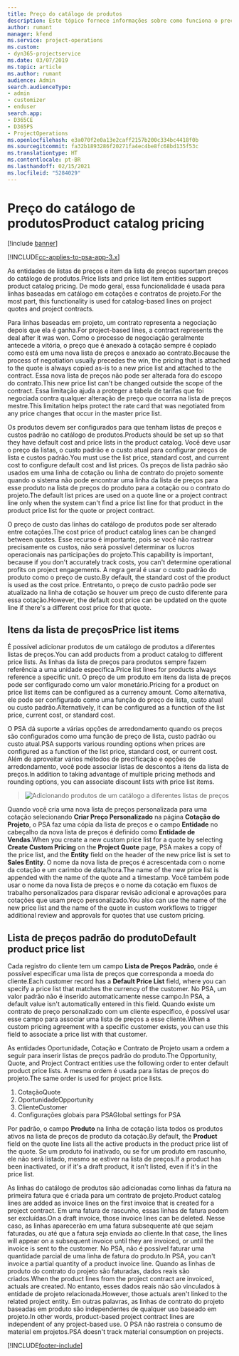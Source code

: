 ```yaml
---
title: Preço do catálogo de produtos
description: Este tópico fornece informações sobre como funciona o preço do catálogo de produtos no Dynamics 365 Project Service Automation (PSA).
author: rumant
manager: kfend
ms.service: project-operations
ms.custom:
- dyn365-projectservice
ms.date: 03/07/2019
ms.topic: article
ms.author: rumant
audience: Admin
search.audienceType:
- admin
- customizer
- enduser
search.app:
- D365CE
- D365PS
- ProjectOperations
ms.openlocfilehash: e3a070f2e0a13e2caff2157b200c334bc4418f0b
ms.sourcegitcommit: fa32b1893286f20271fa4ec4be8fc68bd135f53c
ms.translationtype: HT
ms.contentlocale: pt-BR
ms.lasthandoff: 02/15/2021
ms.locfileid: "5284029"
---
```

# <a name="product-catalog-pricing"></a><span data-ttu-id="3b0c8-103">Preço do catálogo de produtos</span><span class="sxs-lookup"><span data-stu-id="3b0c8-103">Product catalog pricing</span></span> 

[!include [banner](../includes/psa-now-project-operations.md)]

[!INCLUDE[cc-applies-to-psa-app-3.x](../includes/cc-applies-to-psa-app-3x.md)]


<span data-ttu-id="3b0c8-104">As entidades de listas de preços e item da lista de preços suportam preços do catálogo de produtos.</span><span class="sxs-lookup"><span data-stu-id="3b0c8-104">Price lists and price list item entities support product catalog pricing.</span></span> <span data-ttu-id="3b0c8-105">De modo geral, essa funcionalidade é usada para linhas baseadas em catálogo em cotações e contratos de projeto.</span><span class="sxs-lookup"><span data-stu-id="3b0c8-105">For the most part, this functionality is used for catalog-based lines on project quotes and project contracts.</span></span>

<span data-ttu-id="3b0c8-106">Para linhas baseadas em projeto, um contrato representa a negociação depois que ela é ganha.</span><span class="sxs-lookup"><span data-stu-id="3b0c8-106">For project-based lines, a contract represents the deal after it was won.</span></span> <span data-ttu-id="3b0c8-107">Como o processo de negociação geralmente antecede a vitória, o preço que é anexado à cotação sempre é copiado como está em uma nova lista de preços e anexado ao contrato.</span><span class="sxs-lookup"><span data-stu-id="3b0c8-107">Because the process of negotiation usually precedes the win, the pricing that is attached to the quote is always copied as-is to a new price list and attached to the contract.</span></span> <span data-ttu-id="3b0c8-108">Essa nova lista de preços não pode ser alterada fora do escopo do contrato.</span><span class="sxs-lookup"><span data-stu-id="3b0c8-108">This new price list can't be changed outside the scope of the contract.</span></span> <span data-ttu-id="3b0c8-109">Essa limitação ajuda a proteger a tabela de tarifas que foi negociada contra qualquer alteração de preço que ocorra na lista de preços mestre.</span><span class="sxs-lookup"><span data-stu-id="3b0c8-109">This limitation helps protect the rate card that was negotiated from any price changes that occur in the master price list.</span></span>

<span data-ttu-id="3b0c8-110">Os produtos devem ser configurados para que tenham listas de preços e custos padrão no catálogo de produtos.</span><span class="sxs-lookup"><span data-stu-id="3b0c8-110">Products should be set up so that they have default cost and price lists in the product catalog.</span></span> <span data-ttu-id="3b0c8-111">Você deve usar o preço da listas, o custo padrão e o custo atual para configurar preços de lista e custos padrão.</span><span class="sxs-lookup"><span data-stu-id="3b0c8-111">You must use the list price, standard cost, and current cost to configure default cost and list prices.</span></span> <span data-ttu-id="3b0c8-112">Os preços de lista padrão são usados em uma linha de cotação ou linha de contrato do projeto somente quando o sistema não pode encontrar uma linha da lista de preços para esse produto na lista de preços do produto para a cotação ou o contrato do projeto.</span><span class="sxs-lookup"><span data-stu-id="3b0c8-112">The default list prices are used on a quote line or a project contract line only when the system can't find a price list line for that product in the product price list for the quote or project contract.</span></span>

<span data-ttu-id="3b0c8-113">O preço de custo das linhas do catálogo de produtos pode ser alterado entre cotações.</span><span class="sxs-lookup"><span data-stu-id="3b0c8-113">The cost price of product catalog lines can be changed between quotes.</span></span> <span data-ttu-id="3b0c8-114">Esse recurso é importante, pois se você não rastrear precisamente os custos, não será possível determinar os lucros operacionais nas participações do projeto.</span><span class="sxs-lookup"><span data-stu-id="3b0c8-114">This capability is important, because if you don't accurately track costs, you can't determine operational profits on project engagements.</span></span> <span data-ttu-id="3b0c8-115">A regra geral é usar o custo padrão do produto como o preço de custo.</span><span class="sxs-lookup"><span data-stu-id="3b0c8-115">By default, the standard cost of the product is used as the cost price.</span></span> <span data-ttu-id="3b0c8-116">Entretanto, o preço de custo padrão pode ser atualizado na linha de cotação se houver um preço de custo diferente para essa cotação.</span><span class="sxs-lookup"><span data-stu-id="3b0c8-116">However, the default cost price can be updated on the quote line if there's a different cost price for that quote.</span></span>

## <a name="price-list-items"></a><span data-ttu-id="3b0c8-117">Itens da lista de preços</span><span class="sxs-lookup"><span data-stu-id="3b0c8-117">Price list items</span></span>

<span data-ttu-id="3b0c8-118">É possível adicionar produtos de um catálogo de produtos a diferentes listas de preços.</span><span class="sxs-lookup"><span data-stu-id="3b0c8-118">You can add products from a product catalog to different price lists.</span></span> <span data-ttu-id="3b0c8-119">As linhas da lista de preços para produtos sempre fazem referência a uma unidade específica.</span><span class="sxs-lookup"><span data-stu-id="3b0c8-119">Price list lines for products always reference a specific unit.</span></span> <span data-ttu-id="3b0c8-120">O preço de um produto em itens da lista de preços pode ser configurado como um valor monetário.</span><span class="sxs-lookup"><span data-stu-id="3b0c8-120">Pricing for a product on price list items can be configured as a currency amount.</span></span> <span data-ttu-id="3b0c8-121">Como alternativa, ele pode ser configurado como uma função do preço de lista, custo atual ou custo padrão.</span><span class="sxs-lookup"><span data-stu-id="3b0c8-121">Alternatively, it can be configured as a function of the list price, current cost, or standard cost.</span></span>

<span data-ttu-id="3b0c8-122">O PSA dá suporte a várias opções de arredondamento quando os preços são configurados como uma função de preço de lista, custo padrão ou custo atual.</span><span class="sxs-lookup"><span data-stu-id="3b0c8-122">PSA supports various rounding options when prices are configured as a function of the list price, standard cost, or current cost.</span></span> <span data-ttu-id="3b0c8-123">Além de aproveitar vários métodos de precificação e opções de arredondamento, você pode associar listas de descontos a itens da lista de preços.</span><span class="sxs-lookup"><span data-stu-id="3b0c8-123">In addition to taking advantage of multiple pricing methods and rounding options, you can associate discount lists with price list items.</span></span> 

> ![Adicionando produtos de um catálogo a diferentes listas de preços](media/basic-guide-16.png)

<span data-ttu-id="3b0c8-125">Quando você cria uma nova lista de preços personalizada para uma cotação selecionando **Criar Preço Personalizado** na página **Cotação do Projeto**, o PSA faz uma cópia da lista de preços e o campo **Entidade** no cabeçalho da nova lista de preços é definido como **Entidade de Vendas**.</span><span class="sxs-lookup"><span data-stu-id="3b0c8-125">When you create a new custom price list for a quote by selecting **Create Custom Pricing** on the **Project Quote** page, PSA makes a copy of the price list, and the **Entity** field on the header of the new price list is set to **Sales Entity**.</span></span> <span data-ttu-id="3b0c8-126">O nome da nova lista de preços é acrescentada com o nome da cotação e um carimbo de data/hora.</span><span class="sxs-lookup"><span data-stu-id="3b0c8-126">The name of the new price list is appended with the name of the quote and a timestamp.</span></span> <span data-ttu-id="3b0c8-127">Você também pode usar o nome da nova lista de preços e o nome da cotação em fluxos de trabalho personalizados para disparar revisão adicional e aprovações para cotações que usam preço personalizado.</span><span class="sxs-lookup"><span data-stu-id="3b0c8-127">You also can use the name of the new price list and the name of the quote in custom workflows to trigger additional review and approvals for quotes that use custom pricing.</span></span>

 
## <a name="default-product-price-list"></a><span data-ttu-id="3b0c8-128">Lista de preços padrão do produto</span><span class="sxs-lookup"><span data-stu-id="3b0c8-128">Default product price list</span></span>
<span data-ttu-id="3b0c8-129">Cada registro do cliente tem um campo **Lista de Preços Padrão**, onde é possível especificar uma lista de preços que corresponda a moeda do cliente.</span><span class="sxs-lookup"><span data-stu-id="3b0c8-129">Each customer record has a **Default Price List** field, where you can specify a price list that matches the currency of the customer.</span></span> <span data-ttu-id="3b0c8-130">No PSA, um valor padrão não é inserido automaticamente nesse campo.</span><span class="sxs-lookup"><span data-stu-id="3b0c8-130">In PSA, a default value isn't automatically entered in this field.</span></span> <span data-ttu-id="3b0c8-131">Quando existe um contrato de preço personalizado com um cliente específico, é possível usar esse campo para associar uma lista de preços a esse cliente.</span><span class="sxs-lookup"><span data-stu-id="3b0c8-131">When a custom pricing agreement with a specific customer exists, you can use this field to associate a price list with that customer.</span></span>

<span data-ttu-id="3b0c8-132">As entidades Oportunidade, Cotação e Contrato de Projeto usam a ordem a seguir para inserir listas de preços padrão do produto.</span><span class="sxs-lookup"><span data-stu-id="3b0c8-132">The Opportunity, Quote, and Project Contract entities use the following order to enter default product price lists.</span></span> <span data-ttu-id="3b0c8-133">A mesma ordem é usada para listas de preços do projeto.</span><span class="sxs-lookup"><span data-stu-id="3b0c8-133">The same order is used for project price lists.</span></span>

1.  <span data-ttu-id="3b0c8-134">Cotação</span><span class="sxs-lookup"><span data-stu-id="3b0c8-134">Quote</span></span>
2.  <span data-ttu-id="3b0c8-135">Oportunidade</span><span class="sxs-lookup"><span data-stu-id="3b0c8-135">Opportunity</span></span>
3.  <span data-ttu-id="3b0c8-136">Cliente</span><span class="sxs-lookup"><span data-stu-id="3b0c8-136">Customer</span></span>
4.  <span data-ttu-id="3b0c8-137">Configurações globais para PSA</span><span class="sxs-lookup"><span data-stu-id="3b0c8-137">Global settings for PSA</span></span>

<span data-ttu-id="3b0c8-138">Por padrão, o campo **Produto** na linha de cotação lista todos os produtos ativos na lista de preços de produto da cotação.</span><span class="sxs-lookup"><span data-stu-id="3b0c8-138">By default, the **Product** field on the quote line lists all the active products in the product price list of the quote.</span></span> <span data-ttu-id="3b0c8-139">Se um produto foi inativado, ou se for um produto em rascunho, ele não será listado, mesmo se estiver na lista de preços.</span><span class="sxs-lookup"><span data-stu-id="3b0c8-139">If a product has been inactivated, or if it's a draft product, it isn't listed, even if it's in the price list.</span></span> 

<span data-ttu-id="3b0c8-140">As linhas do catálogo de produtos são adicionadas como linhas da fatura na primeira fatura que é criada para um contrato de projeto.</span><span class="sxs-lookup"><span data-stu-id="3b0c8-140">Product catalog lines are added as invoice lines on the first invoice that is created for a project contract.</span></span> <span data-ttu-id="3b0c8-141">Em uma fatura de rascunho, essas linhas de fatura podem ser excluídas.</span><span class="sxs-lookup"><span data-stu-id="3b0c8-141">On a draft invoice, those invoice lines can be deleted.</span></span> <span data-ttu-id="3b0c8-142">Nesse caso, as linhas aparecerão em uma fatura subsequente até que sejam faturadas, ou até que a fatura seja enviada ao cliente.</span><span class="sxs-lookup"><span data-stu-id="3b0c8-142">In that case, the lines will appear on a subsequent invoice until they are invoiced, or until the invoice is sent to the customer.</span></span> <span data-ttu-id="3b0c8-143">No PSA, não é possível faturar uma quantidade parcial de uma linha de fatura do produto.</span><span class="sxs-lookup"><span data-stu-id="3b0c8-143">In PSA, you can't invoice a partial quantity of a product invoice line.</span></span> <span data-ttu-id="3b0c8-144">Quando as linhas de produto do contrato do projeto são faturadas, dados reais são criados.</span><span class="sxs-lookup"><span data-stu-id="3b0c8-144">When the product lines from the project contract are invoiced, actuals are created.</span></span> <span data-ttu-id="3b0c8-145">No entanto, esses dados reais não são vinculados à entidade de projeto relacionada.</span><span class="sxs-lookup"><span data-stu-id="3b0c8-145">However, those actuals aren't linked to the related project entity.</span></span> <span data-ttu-id="3b0c8-146">Em outras palavras, as linhas de contrato do projeto baseadas em produto são independentes de qualquer uso baseado em projeto.</span><span class="sxs-lookup"><span data-stu-id="3b0c8-146">In other words, product-based project contract lines are independent of any project-based use.</span></span> <span data-ttu-id="3b0c8-147">O PSA não rastreia o consumo de material em projetos.</span><span class="sxs-lookup"><span data-stu-id="3b0c8-147">PSA doesn't track material consumption on projects.</span></span>


[!INCLUDE[footer-include](../includes/footer-banner.md)]